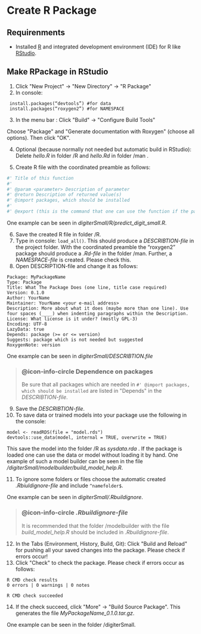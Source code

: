﻿# Create R Package

## Requirenments
* Installed [R](https://cran.r-project.org/) and integrated development environment (IDE) for R like [RStudio](https://www.rstudio.com/).

## Make RPackage in RStudio
1. Click "New Project" -> "New Directory" -> "R Package"
2. In console: 
```{r}
 install.packages(“devtools”) #for data
 install.packages(“roxygen2”) #for NAMESPACE 
```
3. In the menu bar : Click "Build" -> "Configure Build Tools"

Choose "Package" and "Generate documentation with Roxygen" (choose all options). Then click "OK".

4. Optional (because normally not needed but automatic build in RStudio): Delete *hello.R* in folder /R and *hello.Rd* in folder /man .

5. Create R file with the coordinated preamble as follows:
```R
#' Title of this function
#'
#' @param <parameter> Description of parameter
#' @return Description of returned value(s)
#' @import packages, which should be installed
#'
#' @export (this is the command that one can use the function if the package is loaded)
```

One example can be seen in *digiterSmall/R/predict_digit_small.R*.

6. Save the created R file in folder /R.
7. Type in console: `load_all()`. This should produce a *DESCRIBTION-file* in the project folder. With the coordinated preamble the “roxygen2” package should produce a *.Rd-file* in the folder /man. Further, a *NAMESPACE-file* is created. Please check this.
8. Open DESCRIPTION-file and change it as follows:
```{r}
Package: MyPackageName
Type: Package
Title: What The Package Does (one line, title case required)
Version: 0.1.0
Author: YourName
Maintainer: YourName <your e-mail address>
Description: More about what it does (maybe more than one line). Use four spaces (____) when indenting paragraphs within the Description.
License: What license is it under? (mostly GPL-3)
Encoding: UTF-8
LazyData: true
Depends: package (>= or <= version)
Suggests: package which is not needed but suggested
RoxygenNote: version 

```

One example can be seen in *digiterSmall/DESCRIBTION.file*

> ### @icon-info-circle Dependence on packages
> Be sure that all packages which are needed in `#' @import packages, which should be installed` are listed in "Depends" in the *DESCRIBTION-file*.


9. Save the *DESCRIBTION-file*.
10. To save data or trained models into your package use the following in the console:
```{r}
model <- readRDS(file = "model.rds")
devtools::use_data(model, internal = TRUE, overwrite = TRUE)
```

This save the model into the folder /R as *sysdata.rda* . If the package is loaded one can use the data or model without loading it by hand. 
One example of such a model builder can be seen in the file */digiterSmall/modelbuilder/build_model_help.R*. 

11. To ignore some folders or files choose the automatic created *.Rbiuldignore-file* and include `^namefolder$`.

One example can be seen in *digiterSmall/.Rbuildignore*.

> ### @icon-info-circle *.Rbuildignore-file*
> It is recommended that the folder /modelbuilder with the file *build_model_help.R* should be included in *.Rbuildignore-file*.

12. In the Tabs (Environment, History, Build, Git): Click "Build and Reload" for pushing all your saved changes into the package. Please check if errors occur!
13.	Click "Check" to check the package. Please check if errors occur as follows:
```{r}
R CMD check results
0 errors | 0 warnings | 0 notes

R CMD check succeeded
```

14.	If the check succeed, click "More" -> "Build Source Package". This generates the file *MyPackageName_0.1.0.tar.gz*.

One example can be seen in the folder /digiterSmall.
